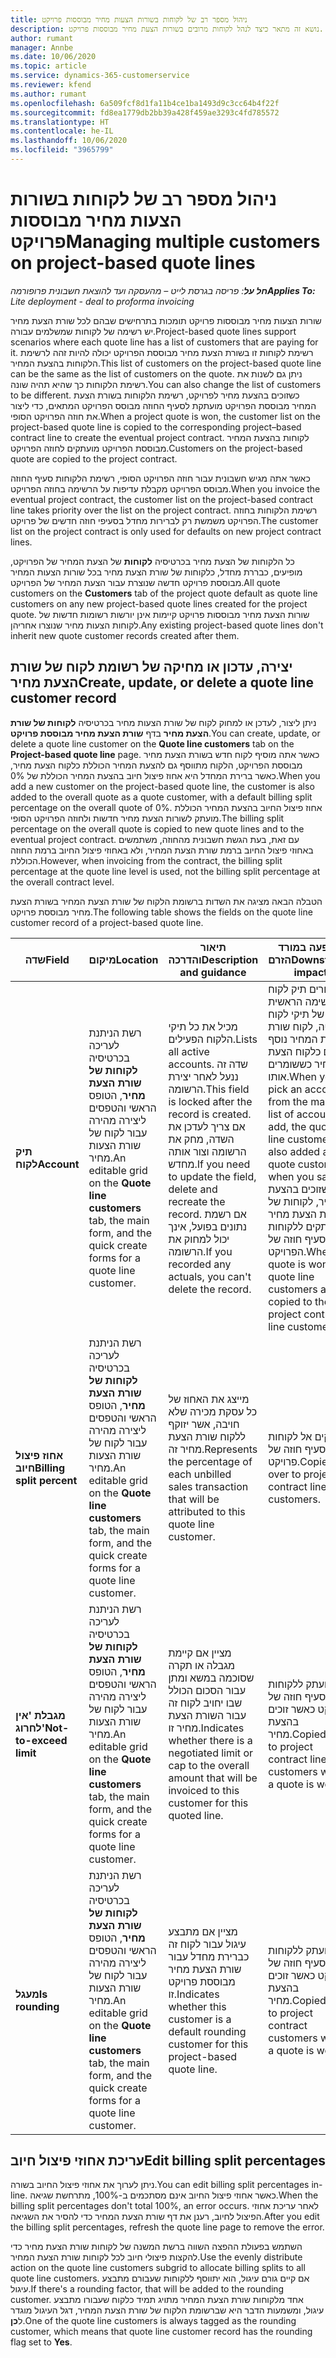 ```yaml
---
title: ניהול מספר רב של לקוחות בשורות הצעות מחיר מבוססות פרויקט
description: נושא זה מתאר כיצד לנהל לקוחות מרובים בשורות הצעת מחיר מבוססות פרויקט.
author: rumant
manager: Annbe
ms.date: 10/06/2020
ms.topic: article
ms.service: dynamics-365-customerservice
ms.reviewer: kfend
ms.author: rumant
ms.openlocfilehash: 6a509fcf8d1fa11b4ce1ba1493d9c3cc64b4f22f
ms.sourcegitcommit: fd8ea1779db2bb39a428f459ae3293c4fd785572
ms.translationtype: HT
ms.contentlocale: he-IL
ms.lasthandoff: 10/06/2020
ms.locfileid: "3965799"
---
```

# <a name="managing-multiple-customers-on-project-based-quote-lines"></a><span data-ttu-id="f13f8-103">ניהול מספר רב של לקוחות בשורות הצעות מחיר מבוססות פרויקט</span><span class="sxs-lookup"><span data-stu-id="f13f8-103">Managing multiple customers on project-based quote lines</span></span>

<span data-ttu-id="f13f8-104">_**חל על**: פריסה בגרסת לייט – מהעסקה ועד להוצאת חשבונית פרופורמה_</span><span class="sxs-lookup"><span data-stu-id="f13f8-104">_**Applies To:** Lite deployment - deal to proforma invoicing_</span></span>

<span data-ttu-id="f13f8-105">שורות הצעות מחיר מבוססות פרויקט תומכות בתרחישים שבהם לכל שורת הצעת מחיר יש רשימה של לקוחות שמשלמים עבורה.</span><span class="sxs-lookup"><span data-stu-id="f13f8-105">Project-based quote lines support scenarios where each quote line has a list of customers that are paying for it.</span></span> <span data-ttu-id="f13f8-106">רשימת לקוחות זו בשורת הצעת מחיר מבוססת הפרויקט יכולה להיות זהה לרשימת הלקוחות בהצעת המחיר.</span><span class="sxs-lookup"><span data-stu-id="f13f8-106">This list of customers on the project-based quote line can be the same as the list of customers on the quote.</span></span> <span data-ttu-id="f13f8-107">ניתן גם לשנות את רשימת הלקוחות כך שהיא תהיה שונה.</span><span class="sxs-lookup"><span data-stu-id="f13f8-107">You can also change the list of customers to be different.</span></span> <span data-ttu-id="f13f8-108">כשזוכים בהצעת מחיר לפרויקט, רשימת הלקוחות בשורת הצעת המחיר מבוססת הפרויקט מועתקת לסעיף החוזה מבוסס הפרויקט המתאים, כדי ליצור את חוזה הפרויקט הסופי.</span><span class="sxs-lookup"><span data-stu-id="f13f8-108">When a project quote is won, the customer list on the project-based quote line is copied to the corresponding project–based contract line to create the eventual project contract.</span></span> <span data-ttu-id="f13f8-109">לקוחות בהצעת המחיר מבוססת הפרויקט מועתקים לחוזה הפרויקט.</span><span class="sxs-lookup"><span data-stu-id="f13f8-109">Customers on the project-based quote are copied to the project contract.</span></span>

<span data-ttu-id="f13f8-110">כאשר אתה מגיש חשבונית עבור חוזה הפרויקט הסופי, רשימת הלקוחות סעיף החוזה מבוסס הפרויקט מקבלת עדיפות על הרשימה בחוזה הפרויקט.</span><span class="sxs-lookup"><span data-stu-id="f13f8-110">When you invoice the eventual project contract, the customer list on the project-based contract line takes priority over the list on the project contract.</span></span> <span data-ttu-id="f13f8-111">רשימת הלקוחות בחוזה הפרויקט משמשת רק לברירות מחדל בסעיפי חוזה חדשים של פרויקט.</span><span class="sxs-lookup"><span data-stu-id="f13f8-111">The customer list on the project contract is only used for defaults on new project contract lines.</span></span>

<span data-ttu-id="f13f8-112">כל הלקוחות של הצעת מחיר בכרטיסיה **לקוחות** של הצעת המחיר של הפרויקט, מופיעים, כבררת מחדל, כלקוחות של שורת הצעת מחיר בכל שורות הצעות המחיר מבוססת פרויקט חדשה שנוצרת עבור הצעת המחיר של הפרויקט.</span><span class="sxs-lookup"><span data-stu-id="f13f8-112">All quote customers on the **Customers** tab of the project quote default as quote line customers on any new project-based quote lines created for the project quote.</span></span> <span data-ttu-id="f13f8-113">שורות הצעת מחיר מבוססות פרויקט קיימות אינן יורשות רשומות חדשות של לקוחות הצעות מחיר שנוצרו אחריהן.</span><span class="sxs-lookup"><span data-stu-id="f13f8-113">Any existing project-based quote lines don't inherit new quote customer records created after them.</span></span>

## <a name="create-update-or-delete-a-quote-line-customer-record"></a><span data-ttu-id="f13f8-114">יצירה, עדכון או מחיקה של רשומת לקוח של שורת הצעת מחיר</span><span class="sxs-lookup"><span data-stu-id="f13f8-114">Create, update, or delete a quote line customer record</span></span>

<span data-ttu-id="f13f8-115">ניתן ליצור, לעדכן או למחוק לקוח של שורת הצעות מחיר בכרטיסיה **לקוחות של שורת הצעת מחיר** בדף **שורת הצעת מחיר מבוססת פרויקט**.</span><span class="sxs-lookup"><span data-stu-id="f13f8-115">You can create, update, or delete a quote line customer on the **Quote line customers** tab on the **Project-based quote line** page.</span></span> <span data-ttu-id="f13f8-116">כאשר אתה מוסיף לקוח חדש בשורת הצעת מחיר מבוססת הפרויקט, הלקוח מתווסף גם להצעת המחיר הכוללת כלקוח הצעת מחיר, כאשר ברירת המחדל היא אחוז פיצול חיוב בהצעת המחיר הכוללת של 0%.</span><span class="sxs-lookup"><span data-stu-id="f13f8-116">When you add a new customer on the project-based quote line, the customer is also added to the overall quote as a quote customer, with a default billing split percentage on the overall quote of 0%.</span></span> <span data-ttu-id="f13f8-117">אחוז פיצול החיוב בהצעת המחיר הכוללת מועתק לשורות הצעת מחיר חדשות ולחוזה הפרויקט הסופי.</span><span class="sxs-lookup"><span data-stu-id="f13f8-117">The billing split percentage on the overall quote is copied to new quote lines and to the eventual project contract.</span></span> <span data-ttu-id="f13f8-118">עם זאת, בעת הגשת חשבונית מהחוזה, משתמשים באחוזי פיצול החיוב ברמת שורת הצעת המחיר, ולא באחוזי פיצול החיוב ברמת החוזה הכוללת.</span><span class="sxs-lookup"><span data-stu-id="f13f8-118">However, when invoicing from the contract, the billing split percentage at the quote line level is used, not the billing split percentage at the overall contract level.</span></span> 

<span data-ttu-id="f13f8-119">הטבלה הבאה מציגה את השדות ברשומת הלקוח של שורת הצעת המחיר בשורת הצעת מחיר מבוססת פרויקט.</span><span class="sxs-lookup"><span data-stu-id="f13f8-119">The following table shows the fields on the quote line customer record of a project-based quote line.</span></span>

| <span data-ttu-id="f13f8-120">שדה</span><span class="sxs-lookup"><span data-stu-id="f13f8-120">Field</span></span> | <span data-ttu-id="f13f8-121">מיקום</span><span class="sxs-lookup"><span data-stu-id="f13f8-121">Location</span></span> | <span data-ttu-id="f13f8-122">תיאור והדרכה</span><span class="sxs-lookup"><span data-stu-id="f13f8-122">Description and guidance</span></span> | <span data-ttu-id="f13f8-123">השפעה במורד הזרם</span><span class="sxs-lookup"><span data-stu-id="f13f8-123">Downstream impact</span></span> |
| --- | --- | --- | --- |
| <span data-ttu-id="f13f8-124">**תיק לקוח**</span><span class="sxs-lookup"><span data-stu-id="f13f8-124">**Account**</span></span> | <span data-ttu-id="f13f8-125">רשת הניתנת לעריכה בכרטיסיה **לקוחות של שורת הצעת מחיר**, הטופס הראשי והטפסים ליצירה מהירה עבור לקוח של שורת הצעות מחיר.</span><span class="sxs-lookup"><span data-stu-id="f13f8-125">An editable grid on the **Quote line customers** tab, the main form, and the quick create forms for a quote line customer.</span></span> | <span data-ttu-id="f13f8-126">מכיל את כל תיקי הלקוח הפעילים.</span><span class="sxs-lookup"><span data-stu-id="f13f8-126">Lists all active accounts.</span></span> <span data-ttu-id="f13f8-127">שדה זה ננעל לאחר יצירת הרשומה.</span><span class="sxs-lookup"><span data-stu-id="f13f8-127">This field is locked after the record is created.</span></span> <span data-ttu-id="f13f8-128">אם צריך לעדכן את השדה, מחק את הרשומה וצור אותה מחדש.</span><span class="sxs-lookup"><span data-stu-id="f13f8-128">If you need to update the field, delete and recreate the record.</span></span> <span data-ttu-id="f13f8-129">אם רשמת נתונים בפועל, אינך יכול למחוק את הרשומה.</span><span class="sxs-lookup"><span data-stu-id="f13f8-129">If you recorded any actuals, you can't delete the record.</span></span> | <span data-ttu-id="f13f8-130">כשבוחרים תיק לקוח מהרשימה הראשית של תיקי לקוח להוספה, לקוח שורת הצעת המחיר נוסף גם כלקוח הצעת מחיר כששומרים אותו.</span><span class="sxs-lookup"><span data-stu-id="f13f8-130">When you pick an account from the master list of accounts to add, the quote line customer is also added as a quote customer when you save it.</span></span> <span data-ttu-id="f13f8-131">כשזוכים בהצעת מחיר, לקוחות של שורת הצעת מחיר מועתקים ללקוחות סעיף חוזה של הפרויקט.</span><span class="sxs-lookup"><span data-stu-id="f13f8-131">When a quote is won, quote line customers are copied to the project contract line customers.</span></span> |
| <span data-ttu-id="f13f8-132">**אחוז פיצול חיוב**</span><span class="sxs-lookup"><span data-stu-id="f13f8-132">**Billing split percent**</span></span> | <span data-ttu-id="f13f8-133">רשת הניתנת לעריכה בכרטיסיה **לקוחות של שורת הצעת מחיר**, הטופס הראשי והטפסים ליצירה מהירה עבור לקוח של שורת הצעות מחיר.</span><span class="sxs-lookup"><span data-stu-id="f13f8-133">An editable grid on the **Quote line customers** tab, the main form, and the quick create forms for a quote line customer.</span></span> | <span data-ttu-id="f13f8-134">מייצג את האחוז של כל עסקת מכירה שלא חויבה, אשר יזוקף ללקוח שורת הצעת מחיר זה.</span><span class="sxs-lookup"><span data-stu-id="f13f8-134">Represents the percentage of each unbilled sales transaction that will be attributed to this quote line customer.</span></span> | <span data-ttu-id="f13f8-135">מועתקים אל לקוחות של סעיף חוזה של פרויקט.</span><span class="sxs-lookup"><span data-stu-id="f13f8-135">Copied over to project contract line customers.</span></span> |
| <span data-ttu-id="f13f8-136">**מגבלת 'אין לחרוג'**</span><span class="sxs-lookup"><span data-stu-id="f13f8-136">**Not-to-exceed limit**</span></span> | <span data-ttu-id="f13f8-137">רשת הניתנת לעריכה בכרטיסיה **לקוחות של שורת הצעת מחיר**, הטופס הראשי והטפסים ליצירה מהירה עבור לקוח של שורת הצעות מחיר.</span><span class="sxs-lookup"><span data-stu-id="f13f8-137">An editable grid on the **Quote line customers** tab, the main form, and the quick create forms for a quote line customer.</span></span> | <span data-ttu-id="f13f8-138">מציין אם קיימת מגבלה או תקרה שסוכמה במשא ומתן עבור הסכום הכולל שבו יחויב לקוח זה עבור השורת הצעת מחיר זו.</span><span class="sxs-lookup"><span data-stu-id="f13f8-138">Indicates whether there is a negotiated limit or cap to the overall amount that will be invoiced to this customer for this quoted line.</span></span> | <span data-ttu-id="f13f8-139">מועתק ללקוחות סעיף חוזה של פרויקט כאשר זוכים בהצעת מחיר.</span><span class="sxs-lookup"><span data-stu-id="f13f8-139">Copied over to project contract line customers when a quote is won.</span></span> |
| <span data-ttu-id="f13f8-140">**מעגל**</span><span class="sxs-lookup"><span data-stu-id="f13f8-140">**Is rounding**</span></span> | <span data-ttu-id="f13f8-141">רשת הניתנת לעריכה בכרטיסיה **לקוחות של שורת הצעת מחיר**, הטופס הראשי והטפסים ליצירה מהירה עבור לקוח של שורת הצעות מחיר.</span><span class="sxs-lookup"><span data-stu-id="f13f8-141">An editable grid on the **Quote line customers** tab, the main form, and the quick create forms for a quote line customer.</span></span> | <span data-ttu-id="f13f8-142">מציין אם מתבצע עיגול עבור לקוח זה כברירת מחדל עבור שורת הצעת מחיר מבוססת פרויקט זו.</span><span class="sxs-lookup"><span data-stu-id="f13f8-142">Indicates whether this customer is a default rounding customer for this project-based quote line.</span></span> | <span data-ttu-id="f13f8-143">מועתק ללקוחות סעיף חוזה של פרויקט כאשר זוכים בהצעת מחיר.</span><span class="sxs-lookup"><span data-stu-id="f13f8-143">Copied over to project contract customers when a quote is won.</span></span> |

## <a name="edit-billing-split-percentages"></a><span data-ttu-id="f13f8-144">עריכת אחוזי פיצול חיוב</span><span class="sxs-lookup"><span data-stu-id="f13f8-144">Edit billing split percentages</span></span>

<span data-ttu-id="f13f8-145">ניתן לערוך את אחוזי פיצול החיוב בשורה.</span><span class="sxs-lookup"><span data-stu-id="f13f8-145">You can edit billing split percentages in-line.</span></span> <span data-ttu-id="f13f8-146">כאשר אחוזי פיצול החיוב אינם מסתכמים ב-100%, מתרחשת שגיאה.</span><span class="sxs-lookup"><span data-stu-id="f13f8-146">When the billing split percentages don't total 100%, an error occurs.</span></span> <span data-ttu-id="f13f8-147">לאחר עריכת אחוזי הפיצול לחיוב, רענן את דף שורת הצעת המחיר כדי להסיר את השגיאה.</span><span class="sxs-lookup"><span data-stu-id="f13f8-147">After you edit the billing split percentages, refresh the quote line page to remove the error.</span></span>

<span data-ttu-id="f13f8-148">השתמש בפעולת ההפצה השווה ברשת המשנה של לקוחות שורת הצעת מחיר כדי להקצות פיצולי חיוב לכל לקוחות שורת הצעת המחיר.</span><span class="sxs-lookup"><span data-stu-id="f13f8-148">Use the evenly distribute action on the quote line customers subgrid to allocate billing splits to all quote line customers.</span></span> <span data-ttu-id="f13f8-149">אם קיים גורם עיגול, הוא יתווסף ללקוחות שעבורם מתבצע עיגול.</span><span class="sxs-lookup"><span data-stu-id="f13f8-149">If there's a rounding factor, that will be added to the rounding customer.</span></span> <span data-ttu-id="f13f8-150">אחד מלקוחות שורת הצעת המחיר מתויג תמיד כלקוח שעבורו מתבצע עיגול, ומשמעות הדבר היא שברשומת הלקוח של שורת הצעת המחיר,  דגל העיגול מוגדר ל**כן**.</span><span class="sxs-lookup"><span data-stu-id="f13f8-150">One of the quote line customers is always tagged as the rounding customer, which means that quote line customer record has the rounding flag set to **Yes**.</span></span> 

